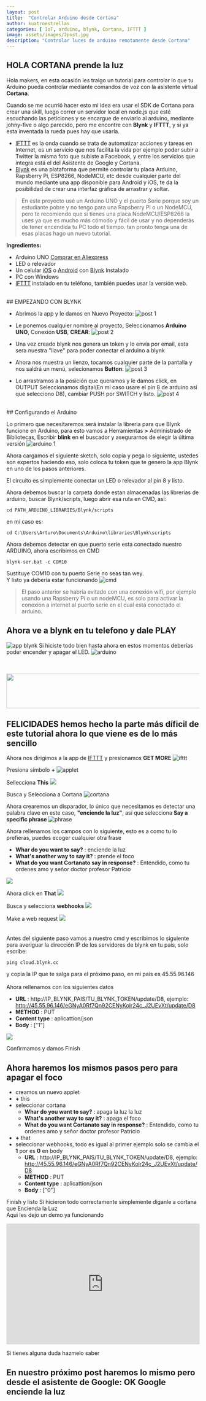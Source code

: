 ```yaml
---
layout: post
title:  "Controlar Arduino desde Cortana"
author: kuatroestrellas
categories: [ IoT, arduino, blynk, Cortana, IFTTT ]
image: assets/images/2post.jpg
description: "Controlar luces de arduino remotamente desde Cortana"
---
```

## HOLA CORTANA prende la luz  

Hola makers, en esta ocasión les traigo un tutorial para controlar lo que tu Arduino pueda controlar mediante comandos de voz con la asistente virtual **Cortana**. 

Cuando se me ocurrió hacer esto mi idea era usar el SDK de Cortana para crear una skill, luego correr un servidor local en node.js que esté escuchando las peticiones y se encargue de enviarlo al arduino, mediante johny-five o algo parecido, pero me encontre con **Blynk** y **IFTTT**, y si ya esta inventada la rueda pues hay que usarla. 

- [IFTTT](https://ifttt.com/) es la onda cuando se trata de automatizar acciones y tareas en Internet, es un servicio que nos facilita la vida por ejemplo poder subir a Twitter la misma foto que subiste a Facebook, y entre los servicios que integra está el del Asistente de Google y Cortana.  
- [Blynk](https://blynk.io/) es una plataforma que permite controlar tu placa Arduino, Rapsberry Pi, ESP8266, NodeMCU, etc desde cualquier parte del mundo mediante una app disponible para Android y iOS, te da la posibilidad de crear una interfaz gráfica de arrastrar y soltar.  

>En este proyecto usé un Arduino UNO y el puerto Serie porque soy un estudiante pobre y no tengo para una Rapsberry Pi o un NodeMCU, pero te recomiendo que si tienes una placa NodeMCU/ESP8266 la uses ya que es mucho más cómodo y fácil de usar y no dependerás de tener encendida tu PC todo el tiempo. tan pronto tenga una de esas placas hago un nuevo tutorial.

**Ingredientes:**
- Arduino UNO <icon class="fa fa-buy"></icon><a href="https://s.click.aliexpress.com/e/_dSAL5cl" target="_parent">Comprar en Aliexpress<icon class="fa fa-shopping-cart"></icon></a>
- LED o relevador
- Un celular [iOS](https://itunes.apple.com/us/app/blynk-iot-for-arduino-esp32/id808760481?mt=8) o [Android](https://play.google.com/store/apps/details?id=cc.blynk&hl=en_US) con [Blynk](https://blynk.io/) Instalado
- PC con Windows 
- [IFTTT](https://ifttt.com/) instalado en tu teléfono, también puedes usar la versión web.

<br>
## EMPEZANDO CON BLYNK

- Abrimos la app y le damos en Nuevo Proyecto:
![post 1](https://i.imgur.com/Ft2KRAs.png)


- Le ponemos cualquier nombre al proyecto, Seleccionamos **Arduino UNO**, Conexión **USB**, **CREAR**:
![post 2](https://i.imgur.com/QMZbWJv.png)

- Una vez creado blynk nos genera un token y lo envía por email, esta sera nuestra "llave" para poder conectar el arduino a blynk


- Ahora nos muestra un lienzo, tocamos cualquier parte de la pantalla y nos saldrá un menú, selecionamos **Button**:
![post 3](https://i.imgur.com/6iJoJwh.png)


- Lo arrastramos a la posición que queramos y le damos click, en OUTPUT Seleccionamos digital(En mi caso usare el pin 8 de arduino así que selecciono D8), cambiar PUSH por SWITCH y listo.
![post 4](https://i.imgur.com/QBwNhLT.png)
<!--<img src="https://i.imgur.com/QBwNhLT.png" width="65%" heigth="65%">-->

<br>
## Configurando el Arduino

Lo primero que necesitaremos será instalar la libreria para que Blynk funcione en Arduino, para esto vamos a Herramientas **>** Administrado de Bibliotecas, Escribir **blink** en el buscador y asegurarnos de elegir la última versión
![arduino 1](https://i.imgur.com/vgSDQtj.png)

Ahora cargamos el siguiente sketch, solo copia y pega lo siguiente, ustedes son expertos haciendo eso, solo coloca tu token que te genero la app Blynk en uno de los pasos anteriores.
<script src="https://gist.github.com/kuatroestrellas/197bfc071fb9c1ffa743447c82431bf6.js"></script>

El circuito es simplemente conectar un LED o relevador al pin 8 y listo.

Ahora debemos buscar la carpeta donde estan almacenadas las librerias de arduino, buscar Blynk/scripts, luego abrir esa ruta en CMD, así:
```
cd PATH_ARDUINO_LIBRARIES/Blynk/scripts
```
en mi caso es:
```
cd C:\Users\Arturo\Documents\Arduino\libraries\Blynk\scripts
```
Ahora debemos detectar en que puerto serie esta conectado nuestro ARDUINO, ahora escribimos en CMD
```
blynk-ser.bat -c COM10
```
Sustituye COM10 con tu puerto Serie no seas tan wey.  
Y listo ya debería estar funcionando
![cmd](https://i.imgur.com/6vMGeH1.jpg)
> El paso anterior se habría evitado con una conexión wifi, por ejemplo usando una Rapsberry Pi o un nodeMCU, es solo para activar la conexion a internet al puerto serie en el cual está conectado el arduino.

## Ahora ve a blynk en tu telefono y dale PLAY
![app blynk](https://i.imgur.com/xi4DcRq.png)
Si hiciste todo bien hasta ahora
en estos momentos deberías poder encender y apagar el LED.
![arduino](https://i.imgur.com/7NtJuql.jpg)

<br><br>
<a href="https://s.click.aliexpress.com/e/_dV13flB?bz=725*90" target="_parent"><img width="725" height="90" src="//ae01.alicdn.com/kf/He7c2914340344500beb9908b8e408559a.png"/></a>
<br>
## FELICIDADES hemos hecho la parte más díficil de este tutorial ahora lo que viene es de lo más sencillo

Ahora nos dirigimos a la app de [IFTTT](https://ifttt.com/) y presionamos **GET MORE**
![ifttt](https://i.imgur.com/41hYqzv.png)

Presiona símbolo **+**
![applet](https://i.imgur.com/m92BLe2.png)

Sellecciona **This**
![](https://i.imgur.com/TxP1ets.png)

Busca y Selecciona a Cortana
![cortana](https://i.imgur.com/tzEFqtz.png)

Ahora crearemos un disparador, lo único que necesitamos es detectar una palabra clave en este caso, **"enciende la luz"**, así que selecciona **Say a specific phrase** 
![phrase](https://i.imgur.com/3DJbFlf.png)

Ahora rellenamos los campos con lo siguiente, esto es a como tu lo prefieras, puedes ecoger cualquier otra frase
- **Whar do you want to say?** : enciende la luz
- **What's another way to say it?** : prende el foco
- **What do you want Cortanato say in response?** : Entendido, como tu ordenes amo y señor doctor profesor Patricio

![](https://i.imgur.com/RGkIooH.png)

Ahora click en **That**
![](https://i.imgur.com/ze8s8QW.png)

Busca y selecciona **webhooks**
![](https://i.imgur.com/jgjrDaH.png)

Make a web request
![](https://i.imgur.com/SwYTsr3.png)
<br><br>  
Antes del siguiente paso vamos a nuestro cmd y escribimos lo siguiente para averiguar la dirección IP de los servidores de blynk en tu país, solo escribe:
```
ping cloud.blynk.cc 
```
y copia la IP que te salga para el próximo paso, en mi país es 45.55.96.146
<br><br>
Ahora rellenamos con los siguientes datos
- **URL** : http://IP_BLYNK_PAIS/TU_BLYNK_TOKEN/update/D8, ejemplo: http://45.55.96.146/eGNyA0Rf7Qn92CENyKolr24c_J2UEvXt/update/D8
- **METHOD** : PUT
- **Content type** : aplicattion/json
- **Body** : ["1"]

![](https://i.imgur.com/dw2EToa.png)
  
Confirmamos y damos Finish

## Ahora haremos los mismos pasos pero para apagar el foco

- creamos un nuevo applet
- **+** this
- seleccionar cortana
  - **Whar do you want to say?** : apaga la luz la luz
  - **What's another way to say it?** : apaga el foco
  - **What do you want Cortanato say in response?** : Entendido, como tu ordenes amo y señor doctor profesor Patricio
- **+** that
- seleccionar webhooks, todo es igual al primer ejemplo solo se cambia el **1** por es **0** en body
  - **URL** : http://IP_BLYNK_PAIS/TU_BLYNK_TOKEN/update/D8, ejemplo: http://45.55.96.146/eGNyA0Rf7Qn92CENyKolr24c_J2UEvXt/update/D8
  - **METHOD** : PUT
  - **Content type** : aplicattion/json
  - **Body** : ["0"]

Finish y listo
Si hicieron todo correctamente simplemente diganle a cortana que Encienda la Luz  
Aqui les dejo un demo ya funcionando
<p><iframe style="width:100%;" height="315" src="https://www.youtube.com/embed/aeIdE9sBKDo?rel=0&amp;showinfo=0" frameborder="0" allowfullscreen></iframe></p>

Si tienes alguna duda hazmelo saber

## En nuestro próximo post haremos lo mismo pero desde el asistente de Google: OK Google enciende la luz